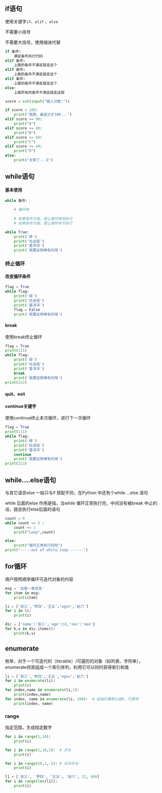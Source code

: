 ## if语句

使用关键字`if`、`elif` 、`else`

不需要小括号

不需要大括号，使用缩进代替

```python
if 条件:
    满足条件执行代码
elif 条件:
    上面的条件不满足就走这个
elif 条件:
    上面的条件不满足就走这个
elif 条件:
    上面的条件不满足就走这个    
else:
    上面所有的条件不满足就走这段
```

```python
score = int(input("输入分数:"))

if score > 100:
    print("我擦，最高分才100...")
elif score >= 90:
    print("A")
elif score >= 80:
    print("B")
elif score >= 60:
    print("C")
elif score >= 40:
    print("D")
else:
    print("太笨了...E")
```

## while语句

#### 基本使用

```python
while 条件:
     
    # 循环体
 
	# 如果条件为真，那么循环体则执行
    # 如果条件为假，那么循环体不执行
```

```python
while True:
    print('痒')
    print('社会摇')
    print('喜洋洋')
    print('我要这铁棒有何用')
```

### 终止循环

#### 改变循环条件

```python
flag = True
while flag:
    print('痒')
    print('社会摇')
    print('喜洋洋')
    flag = False
    print('我要这铁棒有何用')
```

#### break

使用break终止循环

```python
flag = True
print(111)
while flag:
    print('痒')
    print('社会摇')
    print('喜洋洋')
    break 
    print('我要这铁棒有何用')
print(222)
```

#### quit、exit

#### continue关键字

使用continue终止本次循环，进行下一次循环

```python
flag = True
print(111)
while flag:
    print('痒')
    print('社会摇')
    print('喜洋洋')
    continue
    print('我要这铁棒有何用')
print(222)
```

## while....else语句

与其它语言else 一般只与if 搭配不同，在Python 中还有个while ...else 语句

while 后面的else 作用是指，当while 循环正常执行完，中间没有被break 中止的话，就会执行else后面的语句

```python
count = 0
while count <= 5 :
    count += 1
    print("Loop",count)

else:
    print("循环正常执行完啦")
print("-----out of while loop ------")
```

## for循环

用户按照顺序循环可迭代对象的内容

```python
msg = '这是一条信息'
for item in msg:
    print(item)

li = ['张三','李四','王五','egon','赵六']
for i in li:
    print(i)

dic = {'name':'张三','age':18,'sex':'man'}
for k,v in dic.items():
    print(k,v)
```

## enumerate

枚举，对于一个可迭代的（iterable）/可遍历的对象（如列表、字符串），enumerate将其组成一个索引序列，利用它可以同时获得索引和值

```python
li = ['张三','李四','王五','egon','赵六']
for i in enumerate(li):
    print(i)
for index,name in enumerate(li,1):
    print(index,name)
for index, name in enumerate(li, 100):  # 起始位置默认是0，可更改
    print(index, name)　
```

### range

指定范围，生成指定数字

```python
for i in range(1,10):
    print(i)

for i in range(1,10,2):  # 步长
    print(i)

for i in range(10,1,-2): # 反向步长
    print(i)
```

```python
l1 = ['张三', '李四', '王五', '赵六', 12, 666]
for i in range(len(l1)):
    print(i)
```
